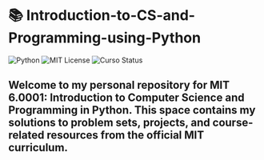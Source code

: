 # 📚 Introduction-to-CS-and-Programming-using-Python

![Python](https://img.shields.io/badge/Python-3.10%2B-blue)
![MIT License](https://img.shields.io/badge/License-MIT-green)
![Curso Status](https://img.shields.io/badge/Status-In_Progress-yellow)

## Welcome to my personal repository for MIT 6.0001: Introduction to Computer Science and Programming in Python. This space contains my solutions to problem sets, projects, and course-related resources from the official MIT curriculum.
